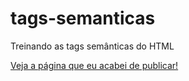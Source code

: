 # tags-semanticas
Treinando as tags semânticas do HTML

[Veja a página que eu acabei de publicar!](https://joaoroccella.github.io/tags-semanticas/)


